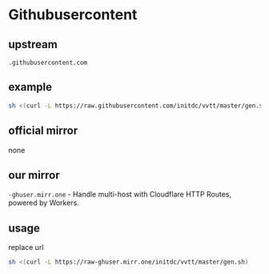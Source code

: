 # Githubusercontent

## upstream

`.githubusercontent.com`

## example

```sh
sh <(curl -L https://raw.githubusercontent.com/initdc/vvtt/master/gen.sh)
```

## official mirror

none

## our mirror

`-ghuser.mirr.one` - Handle multi-host with Cloudflare HTTP Routes, powered by Workers.

## usage

replace url

```sh
sh <(curl -L https://raw-ghuser.mirr.one/initdc/vvtt/master/gen.sh)
```
